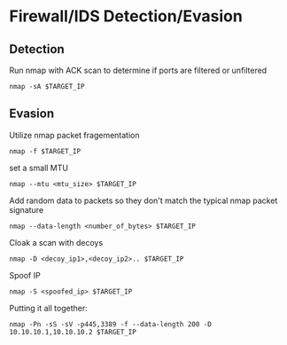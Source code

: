 # Firewall/IDS Detection/Evasion

## Detection

Run nmap with ACK scan to determine if ports are filtered or unfiltered
    
    nmap -sA $TARGET_IP

## Evasion

Utilize nmap packet fragementation

    nmap -f $TARGET_IP

set a small MTU

    nmap --mtu <mtu_size> $TARGET_IP

Add random data to packets so they don't match the typical nmap packet signature

    nmap --data-length <number_of_bytes> $TARGET_IP

Cloak a scan with decoys

    nmap -D <decoy_ip1>,<decoy_ip2>.. $TARGET_IP

Spoof IP

    nmap -S <spoofed_ip> $TARGET_IP


Putting it all together:

    nmap -Pn -sS -sV -p445,3389 -f --data-length 200 -D 10.10.10.1,10.10.10.2 $TARGET_IP